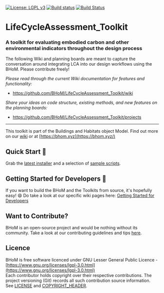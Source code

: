 [![License: LGPL v3](https://img.shields.io/badge/License-LGPL%20v3-blue.svg)](https://www.gnu.org/licenses/lgpl-3.0) [![Build status](https://ci.appveyor.com/api/projects/status/a5ecnenoai4ydkrv/branch/master?svg=true)](https://ci.appveyor.com/api/projects/status/lifecycleassessment_toolkit/branch/master) [![Build Status](https://dev.azure.com/BHoMBot/BHoM/_apis/build/status/LifeCycleAssessment_Toolkit/LifeCycleAssessment_Toolkit.CheckCore?branchName=master)](https://dev.azure.com/BHoMBot/BHoM/_build/latest?definitionId=52&branchName=master)

# LifeCycleAssessment_Toolkit
### A toolkit for evaluating embodied carbon and other environmental indicators throughout the design process

The following Wiki and planning boards are meant to capture the conversation around integrating LCA into our design workflows using the BHoM. Please contribute freely!

*Please read through the current Wiki documentation for features and functionality:*
 - https://github.com/BHoM/LifeCycleAssessment_Toolkit/wiki

*Share your ideas on code structure, existing methods, and new features on the planning boards:*
 - https://github.com/BHoM/LifeCycleAssessment_Toolkit/projects

---
This toolkit is part of the Buildings and Habitats object Model. Find out more on our [wiki](https://github.com/BHoM/documentation/wiki) or at [https://bhom.xyz](https://bhom.xyz/)

## Quick Start 🚀 

Grab the [latest installer](https://bhom.xyz/) and a selection of [sample scripts](https://github.com/BHoM/samples).


## Getting Started for Developers 🤖 

If you want to build the BHoM and the Toolkits from source, it's hopefully easy! 😄 
Do take a look at our specific wiki pages here: [Getting Started for Developers](https://github.com/BHoM/documentation/wiki/Getting-started-for-developers)


## Want to Contribute? ##

BHoM is an open-source project and would be nothing without its community. Take a look at our contributing guidelines and tips [here](https://github.com/BHoM/BHoM/blob/master/CONTRIBUTING.md).


## Licence ##

BHoM is free software licenced under GNU Lesser General Public Licence - [https://www.gnu.org/licenses/lgpl-3.0.html](https://www.gnu.org/licenses/lgpl-3.0.html)  
Each contributor holds copyright over their respective contributions.
The project versioning (Git) records all such contribution source information.
See [LICENSE](https://github.com/BHoM/BHoM/blob/master/LICENSE) and [COPYRIGHT_HEADER](https://github.com/BHoM/BHoM/blob/master/COPYRIGHT_HEADER.txt).

